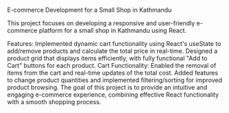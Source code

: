 E-commerce Development for a Small Shop in Kathmandu

This project focuses on developing a responsive and user-friendly e-commerce platform for a small shop in Kathmandu using React.

Features:
Implemented dynamic cart functionality using React's useState to add/remove products and calculate the total price in real-time.
Designed a product grid that displays items efficiently, with fully functional "Add to Cart" buttons for each product.
Cart Functionality:
Enabled the removal of items from the cart and real-time updates of the total cost.
Added features to change product quantities and implemented filtering/sorting for improved product browsing.
The goal of this project is to provide an intuitive and engaging e-commerce experience, combining effective React functionality with a smooth shopping process.

